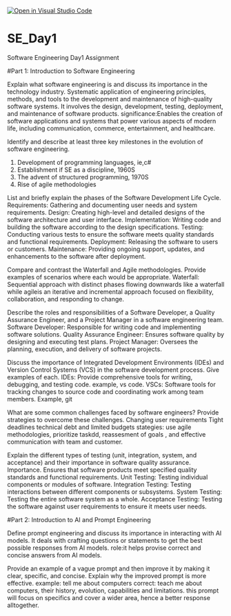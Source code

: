 [![Open in Visual Studio Code](https://classroom.github.com/assets/open-in-vscode-2e0aaae1b6195c2367325f4f02e2d04e9abb55f0b24a779b69b11b9e10269abc.svg)](https://classroom.github.com/online_ide?assignment_repo_id=18387871&assignment_repo_type=AssignmentRepo)
# SE_Day1
Software Engineering Day1 Assignment

#Part 1: Introduction to Software Engineering

Explain what software engineering is and discuss its importance in the technology industry.
Systematic application of engineering principles, methods, and tools to the development and maintenance of high-quality software systems. It involves the design, development, testing, deployment, and maintenance of software products.
significance:Enables the creation of software applications and systems that power various aspects of modern life, including communication, commerce, entertainment, and healthcare.


Identify and describe at least three key milestones in the evolution of software engineering.
1. Development of programming languages, ie,c#
2. Establishment if SE as a discipline, 1960S
3. The advent of structured programming, 1970S
4. Rise of agile methodologies

List and briefly explain the phases of the Software Development Life Cycle.
Requirements: Gathering and documenting user needs and system requirements.
Design: Creating high-level and detailed designs of the software architecture and user interface.
Implementation: Writing code and building the software according to the design specifications.
Testing: Conducting various tests to ensure the software meets quality standards and functional requirements.
Deployment: Releasing the software to users or customers.
Maintenance: Providing ongoing support, updates, and enhancements to the software after deployment.


Compare and contrast the Waterfall and Agile methodologies. Provide examples of scenarios where each would be appropriate.
Waterfall: Sequential approach with distinct phases flowing downwards like a waterfall while agileis an iterative and incremental approach focused on flexibility, collaboration, and responding to change.

Describe the roles and responsibilities of a Software Developer, a Quality Assurance Engineer, and a Project Manager in a software engineering team.
Software Developer: Responsible for writing code and implementing software solutions.
Quality Assurance Engineer: Ensures software quality by designing and executing test plans.
Project Manager: Oversees the planning, execution, and delivery of software projects.

Discuss the importance of Integrated Development Environments (IDEs) and Version Control Systems (VCS) in the software development process. Give examples of each.
IDEs: Provide comprehensive tools for writing, debugging, and testing code.
  example, vs code.
VSCs: Software tools for tracking changes to source code and coordinating work among team members.
  Example, git

What are some common challenges faced by software engineers? Provide strategies to overcome these challenges.
Changing user requirements
Tight deadlines
technical debt and limited budgets
stategies: use agile methodologies, prioritize taskdd, reassesment of goals , and effective communication with team and customer.


Explain the different types of testing (unit, integration, system, and acceptance) and their importance in software quality assurance.
Importance. Ensures that software products meet specified quality standards and functional requirements.
Unit Testing: Testing individual components or modules of software.
Integration Testing: Testing interactions between different components or subsystems.
System Testing: Testing the entire software system as a whole.
Acceptance Testing: Testing the software against user requirements to ensure it meets user needs.


#Part 2: Introduction to AI and Prompt Engineering


Define prompt engineering and discuss its importance in interacting with AI models.
It deals with crafting questions or statements to get the best possible responses from AI models. 
role:it helps provise correct and concise answers from AI models.

Provide an example of a vague prompt and then improve it by making it clear, specific, and concise. Explain why the improved prompt is more effective.
example: tell me about computers
correct: teach me about computers, their history, evolution, capabilities and  limitations.
  this prompt will focus on specifics and cover a wider area, hence a better response alltogether.

